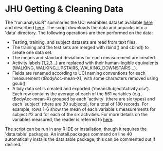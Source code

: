 # JHU Getting & Cleaning Data
The "run.analysis.R" summaries the UCI wearables dataset available [here](https://d396qusza40orc.cloudfront.net/getdata%2Fprojectfiles%2FUCI%20HAR%20Dataset.zip) and described [here](http://archive.ics.uci.edu/ml/datasets/Human+Activity+Recognition+Using+Smartphones). The script downloads the data and unpacks into a 'data' directory. The following operations are then performed on the data:

* Testing, training, and subject datasets are read from text files.
*  The training and the test sets are merged with rbind() and cbind() to create one data set.
* The means and standard deviations for each measurement are created. 
* Activity labels (1,2,3...) are replaced with their human-legible equivalents (WALKING, WALKING_UPSTAIRS, WALKING_DOWNSTAIRS...).
* Fields are renamed according to UCI naming conventions for each measurement (tBodyAcc-mean-X), with some characters removed using gsub().
* A tidy data set is created and exported ('meansSubjectActivity.csv'). Each row contains the average of each of the 561 variables (e.g., tBodyAcc-mean-X) grouped by each 'activity' (there are six types) and each 'subject' (there are 30 subjects), for a total of 180 records. For example, rows 1-6 show the mean of each variable's measurements for subject #2 and for each of the six activities. For more details on the variables measured, the reader is referred to [here](http://archive.ics.uci.edu/ml/datasets/Human+Activity+Recognition+Using+Smartphones).
	
The script can be run in any R IDE or installation, though it requires the 'data.table' packages. An install.packages command on line 40 automatically installs the data.table package; this can be commented out if desired.